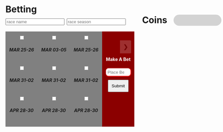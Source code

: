 <style>
    * {
  box-sizing: border-box;
}

.rcorners1 {
    border-radius: 25px;
    background: #D3D3D3;
    padding: 10px;
    width: 150px;
    height: 35px;
    position:absolute;
    right:5px;
    font-size: 15px;
    text-align:right;
}

/* Create four equal columns that floats next to each other */
.column {
  float: left;
  width: 25%;
  padding: 10px;
  height: 300px; /* Should be removed. Only for demonstration */
}

/* Clear floats after the columns */
.row:after {
  content: "";
  display: table;
  clear: both;
}

/* Slideshow container */
.slideshow-container {
  max-width: 1000px;
  position: relative;
  margin: auto;
  margin-top: 15px;
}

/* Hide the images by default */
.mySlides {
  display: none;
}

/* Next & previous buttons */
.prev, .next {
  cursor: pointer;
  position: absolute;
  top: 15%;
  width: auto;
  margin-top: -22px;
  padding: 10px;
  background-color: rgba(0, 0, 0, 0);
  font-weight: bold;
  font-size: 18px;
  background-color: rgba(236, 236, 236, 1);
  opacity: 20%;
  transition: 0.6s ease;
  border-radius: 0 3px 3px 0;
  user-select: none;
}

/* Position the "next button" to the right */
.prev {
  right: 105px;
  border-radius: 3px 0 0 3px;
}

/* Position the "next button" to the right */
.next {
  right: 0;
  border-radius: 0px 3px 3px 0px;
}

.text{
  width: 50%;
  padding: 5px 5px;
  margin: 8px 0;
  box-sizing: border-box;
  color: black;
  background-color: rgba(0, 0, 0, 0);
}

/* On hover, add a black background color with a little bit see-through */
.prev:hover, .next:hover {
  background-color: rgba(0,0,0,0.8);
}

.active, .dot:hover {
  background-color: #717171;
}

/* Fading animation */
.fade {
  animation-name: fade;
  animation-duration: 1.5s;
}

p{
    background-color: transparent;
}
#search {
    width:90%;
}

.searchicon {
    color:#5CB85C;
}

.items-collection{
    margin:20px 0 0 0;
}
.items-collection label.btn-default.active{
    background-color:#007ba7;
    color:#FFF;
}
.items-collection label.btn-default{
    width:90%;
    border:1px solid #305891;
    margin:5px;
    border-radius: 17px;
    color: #305891;
}
.items-collection label .itemcontent{
    width:100%;
}
.items-collection .btn-group{
    width:90%
}
@keyframes fade {
  from {opacity: .4}
  to {opacity: 3}
}
</style>

<h1>Betting
<br>
<small><input type="text" name="raceName" id="raceName" placeholder="race name"></small>
<small><input type="text" name="raceSeason" id="raceSeason" placeholder="race season"></small>
<span>
<a style="right:175px; position: absolute;">Coins<span><a class="rcorners1" id="coins" style="margin-left:5px"></a></span></a>

</span>
</h1>

<div style="margin: 0 auto; text-align: center">
<div class="row">
<!-- COLUMN 1 -->
  <div class="column" style="background-color:gray;">
      <div class="items col-xs-6 col-sm-3 col-md-3 col-lg-3">
        <div class="info-block block-info clearfix">
          <div data-toggle="buttons" class="btn-group bizmoduleselect">
            <label class="btn btn-default">
              <div class="itemcontent">
                  <input type="checkbox" name="var_id[]" autocomplete="off" value="">
                  <span class="fa fa-car fa-2x"></span>
                  <h5>MAR 25-26</h5>
              </div>
            </label>
          </div>
        </div>
      </div>
    <br>
    <div class="items col-xs-6 col-sm-3 col-md-3 col-lg-3">
        <div class="info-block block-info clearfix">
          <div data-toggle="buttons" class="btn-group bizmoduleselect">
            <label class="btn btn-default">
              <div class="itemcontent">
                  <input type="checkbox" name="var_id[]" autocomplete="off" value="">
                  <span class="fa fa-car fa-2x"></span>
                  <h5>MAR 31-02</h5>
              </div>
            </label>
          </div>
        </div>
      </div>
    <br>
    <div class="items col-xs-6 col-sm-3 col-md-3 col-lg-3">
        <div class="info-block block-info clearfix">
          <div data-toggle="buttons" class="btn-group bizmoduleselect">
            <label class="btn btn-default">
              <div class="itemcontent">
                  <input type="checkbox" name="var_id[]" autocomplete="off" value="">
                  <span class="fa fa-car fa-2x"></span>
                  <h5>APR 28-30</h5>
              </div>
            </label>
          </div>
        </div>
      </div>
    <br>
    <div class="items col-xs-6 col-sm-3 col-md-3 col-lg-3">
        <div class="info-block block-info clearfix">
          <div data-toggle="buttons" class="btn-group bizmoduleselect">
            <label class="btn btn-default">
              <div class="itemcontent">
                  <input type="checkbox" name="var_id[]" autocomplete="off" value="">
                  <span class="fa fa-car fa-2x"></span>
                  <h5>MAY 05-07</h5>
              </div>
            </label>
          </div>
        </div>
      </div>
    <br>
    <div class="items col-xs-6 col-sm-3 col-md-3 col-lg-3">
        <div class="info-block block-info clearfix">
          <div data-toggle="buttons" class="btn-group bizmoduleselect">
            <label class="btn btn-default">
              <div class="itemcontent">
                  <input type="checkbox" name="var_id[]" autocomplete="off" value="">
                  <span class="fa fa-car fa-2x"></span>
                  <h5>MAY 19-21</h5>
              </div>
            </label>
          </div>
        </div>
      </div>
    <br>
  </div>

  <!-- COLUMN 2 -->
  <div class="column" style="background-color:gray;">
    <div class="items col-xs-6 col-sm-3 col-md-3 col-lg-3">
        <div class="info-block block-info clearfix">
          <div data-toggle="buttons" class="btn-group bizmoduleselect">
            <label class="btn btn-default">
              <div class="itemcontent">
                  <input type="checkbox" name="var_id[]" autocomplete="off" value="">
                  <span class="fa fa-car fa-2x"></span>
                  <h5>MAR 03-05</h5>
              </div>
            </label>
          </div>
        </div>
      </div>
    <br>
    <div class="items col-xs-6 col-sm-3 col-md-3 col-lg-3">
        <div class="info-block block-info clearfix">
          <div data-toggle="buttons" class="btn-group bizmoduleselect">
            <label class="btn btn-default">
              <div class="itemcontent">
                  <input type="checkbox" name="var_id[]" autocomplete="off" value="">
                  <span class="fa fa-car fa-2x"></span>
                  <h5>MAR 31-02</h5>
              </div>
            </label>
          </div>
        </div>
      </div>
    <br>
    <div class="items col-xs-6 col-sm-3 col-md-3 col-lg-3">
        <div class="info-block block-info clearfix">
          <div data-toggle="buttons" class="btn-group bizmoduleselect">
            <label class="btn btn-default">
              <div class="itemcontent">
                  <input type="checkbox" name="var_id[]" autocomplete="off" value="">
                  <span class="fa fa-car fa-2x"></span>
                  <h5>APR 28-30</h5>
              </div>
            </label>
          </div>
        </div>
      </div>
    <br>
    <div class="items col-xs-6 col-sm-3 col-md-3 col-lg-3">
        <div class="info-block block-info clearfix">
          <div data-toggle="buttons" class="btn-group bizmoduleselect">
            <label class="btn btn-default">
              <div class="itemcontent">
                  <input type="checkbox" name="var_id[]" autocomplete="off" value="">
                  <span class="fa fa-car fa-2x"></span>
                  <h5>MAY 05-07</h5>
              </div>
            </label>
          </div>
        </div>
      </div>
    <br>
    <div class="items col-xs-6 col-sm-3 col-md-3 col-lg-3">
        <div class="info-block block-info clearfix">
          <div data-toggle="buttons" class="btn-group bizmoduleselect">
            <label class="btn btn-default">
              <div class="itemcontent">
                  <input type="checkbox" name="var_id[]" autocomplete="off" value="">
                  <span class="fa fa-car fa-2x"></span>
                  <h5>MAY 19-21</h5>
              </div>
            </label>
          </div>
        </div>
      </div>
    <br>
  </div>

  <!-- COLUMN 3 -->
  <div class="column" style="background-color:gray">
    <div class="items col-xs-6 col-sm-3 col-md-3 col-lg-3">
        <div class="info-block block-info clearfix">
          <div data-toggle="buttons" class="btn-group bizmoduleselect">
            <label class="btn btn-default">
              <div class="itemcontent">
                  <input type="checkbox" name="var_id[]" autocomplete="off" value="">
                  <span class="fa fa-car fa-2x"></span>
                  <h5>MAR 25-26</h5>
              </div>
            </label>
          </div>
        </div>
      </div>
    <br>
    <div class="items col-xs-6 col-sm-3 col-md-3 col-lg-3">
        <div class="info-block block-info clearfix">
          <div data-toggle="buttons" class="btn-group bizmoduleselect">
            <label class="btn btn-default">
              <div class="itemcontent">
                  <input type="checkbox" name="var_id[]" autocomplete="off" value="">
                  <span class="fa fa-car fa-2x"></span>
                  <h5>MAR 31-02</h5>
              </div>
            </label>
          </div>
        </div>
      </div>
    <br>
    <div class="items col-xs-6 col-sm-3 col-md-3 col-lg-3">
        <div class="info-block block-info clearfix">
          <div data-toggle="buttons" class="btn-group bizmoduleselect">
            <label class="btn btn-default">
              <div class="itemcontent">
                  <input type="checkbox" name="var_id[]" autocomplete="off" value="">
                  <span class="fa fa-car fa-2x"></span>
                  <h5>APR 28-30</h5>
              </div>
            </label>
          </div>
        </div>
      </div>
    <br>
    <div class="items col-xs-6 col-sm-3 col-md-3 col-lg-3">
        <div class="info-block block-info clearfix">
          <div data-toggle="buttons" class="btn-group bizmoduleselect">
            <label class="btn btn-default">
              <div class="itemcontent">
                  <input type="checkbox" name="var_id[]" autocomplete="off" value="">
                  <span class="fa fa-car fa-2x"></span>
                  <h5>MAY 05-07</h5>
              </div>
            </label>
          </div>
        </div>
      </div>
    <br>
    <div class="items col-xs-6 col-sm-3 col-md-3 col-lg-3">
        <div class="info-block block-info clearfix">
          <div data-toggle="buttons" class="btn-group bizmoduleselect">
            <label class="btn btn-default">
              <div class="itemcontent">
                  <input type="checkbox" name="var_id[]" autocomplete="off" value="">
                  <span class="fa fa-car fa-2x"></span>
                  <h5>MAY 19-21</h5>
              </div>
            </label>
          </div>
        </div>
      </div>
    <br>
  </div>

  <!-- COLUMN 4 -->
  <div class="column" style="background-color:darkred;">
  <!-- Slideshow -->
<div class="slideshow-container" style="background-color: transparent">

  <!-- Full-width images with number and caption text -->
  <div class="mySlides fade">
    <img src="https://upload.wikimedia.org/wikipedia/commons/thumb/f/fb/Mercedes_AMG_Petronas_F1_Logo.svg/2560px-Mercedes_AMG_Petronas_F1_Logo.svg.png" style="width:100%; height: 50px; margin-top: 10px; margin-bottom: 10px">
    <div style="color: black">Mercedes</div>
  </div>

  <div class="mySlides fade">
    <img src="https://upload.wikimedia.org/wikipedia/commons/3/32/Alpine_logo.png" style="width:100%; height: 50px;margin-top: 10px; margin-bottom: 10px">
    <div style="color: black">Alpine</div>
  </div>

  <div class="mySlides fade">
    <img src="https://logos-world.net/wp-content/uploads/2022/07/Uralkali-Haas-F1-Team-Logo-2021.png" style="width:100%; height: 70px">
    <div style="color: black">Haas</div>
  </div>

  <div class="mySlides fade">
    <img src="https://www.formula1.com/content/fom-website/en/teams/McLaren/_jcr_content/logo.img.jpg/1644831223911.jpg" style="width:100%; height: 70px">
    <div style="color: black">McLaren</div>
  </div>

  <div class="mySlides fade">
    <img src="https://encrypted-tbn0.gstatic.com/images?q=tbn:ANd9GcTj_4tW9P_08hcS4STLIuUHDrqur9liVZFb9g&usqp=CAU" style="width:100%; height: 50px;margin-top: 15px; margin-bottom: 5px">
    <div style="color: black">Red Bull</div>
  </div>

  <div class="mySlides fade">
    <img src="https://cdn.motor1.com/images/mgl/3WWeox/s1/aston-martin-new-logo.jpg" style="width:100%; height: 70px">
    <div style="color: black">Asten Martin</div>
  </div>

  <div class="mySlides fade">
    <img src="https://www.formula1points.com//images/constructors/alphatauri.png" style="width:100%; height: 70px">
    <div style="color: black">AlphaTauri</div>
  </div>

  <div class="mySlides fade">
    <img src="https://i.imgur.com/jH6hF66.png" style="width:100%; height: 50px;margin-top: 10px; margin-bottom: 10px">
    <div style="color: black">Ferrari</div>
  </div>

  <div class="mySlides fade">
    <img src="https://www.formula1.com/content/dam/fom-website/manual/teams/Sauber/Alfa_Romeo_Racing_logo.jpg.transform/9col/image.jpg" style="width:100%; height: 70px">
    <div style="color: black">Alfa Romeo</div>
  </div>

  <div class="mySlides fade">
    <img src="https://teamcolorcodes.com/wp-content/uploads/2022/10/Williams-Racing-logo.png" style="width:80%; height: 30px; margin-top: 20px; margin-bottom: 20px; margin-left: 10%; margin-right: 10%">
    <div style="color: black">Williams</div>
  </div>

  <!-- Next and previous buttons -->

<a class="prev" onclick="plusSlides(-1)">&#10094;</a>
<a class="next" onclick="plusSlides(1)">&#10095;</a>
<br>
<br>

<h4 style="background-color: transparent; color: white">Make A Bet</h4>
<a style="width:100%; height:10%; background-color: transparent; margin-left:0; color:white">
<input type="number"
                name="bet"
                id="bet"
                placeholder="Place Bet Here"
                style="width:100%; height:10%; margin-left: 0; left:0; background-color: white;padding: 5px 5px;margin: 0px 0; box-sizing: border-box; color: black;  border-color: red; border-radius: 10px"
            >
</a>
<br>
<a style="background-color: transparent">
<input value="Submit" type="submit" class="button" onclick="formSubmit()" style="padding: 10px; margin:0; margin-top: 10px">
</a>

<div>
<a id="updcoin"></a>

<script>
    let bruh = localStorage.getItem("ID");
    if(bruh = undefined){
      window.location.href = "https://aaditgupta21.github.io/reunion/nav/login";
    }
    
    let slideIndex = 1;
    showSlides(slideIndex);

    // Next/previous controls
    function plusSlides(n) {
        showSlides(slideIndex += n);
    }

    // Thumbnail image controls
    function currentSlide(n) {
        showSlides(slideIndex = n);
    }
    
    fetch("https://f1-backend.aadit.dev/api/user/coins/" + bruh, {method: "GET", mode: 'cors',cache: 'default', credentials: 'include', headers: {'Content-Type': "application/json"}})
      .then((data) => data.json())
      .then((data) => {
        console.log(data);
        document.getElementById("coins").innerHTML = data;
      })

    function showSlides(n) {
        let i;
        mercedes = false; // 1
        alpine = false; // 2
        haas = false; // 3
        mclaren = false; // 4
        redbull = false; // 5
        astenmartin = false; // 6
        alphatauri = false; // 7
        ferrari = false; // 8
        alfaromeo = false; // 9
        williams = false; // 10
        let slides = document.getElementsByClassName("mySlides");
        if (n > slides.length) {slideIndex = 1}
        if (n < 1) {slideIndex = slides.length}
        for (i = 0; i < slides.length; i++) {
            slides[i].style.display = "none";
        }
        slides[slideIndex-1].style.display = "block";
    }

    let team = "";

    function slideToTeam() {
      switch(slideIndex) {
        case 1:
          team = "Mercedes";
          break;
        case 2:
          team = "Alpine";
          break;
        case 3:
          team = "Haas F1";
          break;
        case 4:
          team = "McLaren";
          break;
        case 5:
          team = "Redbull Racing";
          break;
        case 6:
          team = "Aston Martin";
          break;
        case 7:
          team = "AlphaTauri";
          break;
        case 8:
          team = "Ferrari";
          break;
        case 9:
          team = "Alfa Romeo";
          break;
        case 10:
          team = "Williams";
          break;
        default:
          console.log("bruh idk howd it ever get to this :skull:");
          break;
      }
    }

    let f1coins = 0.0;
    let raceName = "";
    let raceSeason = "";

    function setBetFields() {
      f1coins = parseFloat(document.getElementById("bet").value);
      raceName = document.getElementById("raceName").value;
      raceSeason = document.getElementById("raceSeason").value;
    }

    function formSubmit() {
        setBetFields();
        slideToTeam();

        var myHeaders = new Headers();
        myHeaders.append("Content-Type", "application/json");

        data = {race: raceName, raceSeason: raceSeason, team: team, userID: bruh, f1coins: f1coins}

        var requestOptions = {
          method: 'POST',
          headers: myHeaders,
          redirect: 'manual',
          body: JSON.stringify(data)
        };

         fetch(
          `https://f1-backend.aadit.dev/api/user/makeBet`,requestOptions
        )
          .then(response => response.text())
        .then(result => {
          console.log(result);
          if (result == 'Bet for ' + team + ' of ' + f1coins + ' f1Coins.') {
            window.location.href = "https://aaditgupta21.github.io/reunion/nav/betting";
          } else {
            alert("Error inputting coins, try again later.");
          }
        })
        .catch(error => console.log('error', error));
    }
</script>
